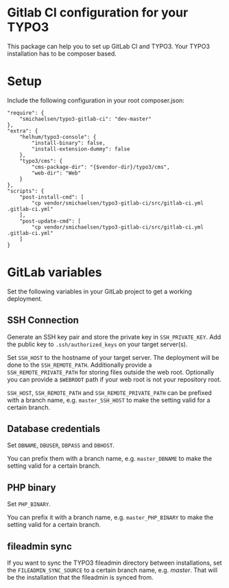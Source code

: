 # Gitlab CI configuration for your TYPO3 

This package can help you to set up GitLab CI and TYPO3. Your TYPO3 installation has to be composer based.

# Setup

Include the following configuration in your root composer.json:

    "require": {
    	"smichaelsen/typo3-gitlab-ci": "dev-master"
    },
    "extra": {
		"helhum/typo3-console": {
			"install-binary": false,
			"install-extension-dummy": false
		},
		"typo3/cms": {
			"cms-package-dir": "{$vendor-dir}/typo3/cms",
			"web-dir": "Web"
		}
	},
    "scripts": {
        "post-install-cmd": [
            "cp vendor/smichaelsen/typo3-gitlab-ci/src/gitlab-ci.yml .gitlab-ci.yml"
        ],
        "post-update-cmd": [
            "cp vendor/smichaelsen/typo3-gitlab-ci/src/gitlab-ci.yml .gitlab-ci.yml"
        ]
    }

# GitLab variables

Set the following variables in your GitLab project to get a working deployment.

## SSH Connection

Generate an SSH key pair and store the private key in `SSH_PRIVATE_KEY`. Add the public key to `.ssh/authorized_keys` on
your target server(s).

Set `SSH_HOST` to the hostname of your target server. The deployment will be done to the `SSH_REMOTE_PATH`. Additionally
provide a `SSH_REMOTE_PRIVATE_PATH` for storing files outside the web root. Optionally you can provide a `$WEBROOT` path
if your web root is not your repository root.

`SSH_HOST`, `SSH_REMOTE_PATH` and `SSH_REMOTE_PRIVATE_PATH` can be prefixed with a branch name, e.g. `master_SSH_HOST`
to make the setting valid for a certain branch.

## Database credentials

Set `DBNAME`, `DBUSER`, `DBPASS` and `DBHOST`.

You can prefix them with a branch name, e.g. `master_DBNAME` to make the setting valid for a certain branch.

## PHP binary

Set `PHP_BINARY`.

You can prefix it with a branch name, e.g. `master_PHP_BINARY` to make the setting valid for a certain branch.

## fileadmin sync

If you want to sync the TYPO3 fileadmin directory between installations, set the `FILEADMIN_SYNC_SOURCE` to a certain
branch name, e.g. *master*. That will be the installation that the fileadmin is synced from.
